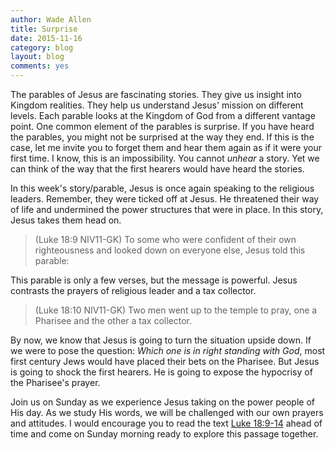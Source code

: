 ```yaml
---
author: Wade Allen
title: Surprise
date: 2015-11-16
category: blog
layout: blog
comments: yes
---
```

 
The parables of Jesus are fascinating stories. They give us insight into Kingdom realities. They help us understand Jesus' mission on different levels. Each parable looks at the Kingdom of God from a different vantage point. One common element of the parables is surprise. If you have heard the parables, you might not be surprised at the way they end. If this is the case, let me invite you to forget them and hear them again as if it were your first time. I know, this is an impossibility. You cannot *unhear* a story. Yet we can think of the way that the first hearers would have heard the stories.

In this week's story/parable, Jesus is once again speaking to the religious leaders. Remember, they were ticked off at Jesus. He threatened their way of life and undermined the power structures that were in place. In this story, Jesus takes them head on. 

>(Luke 18:9 NIV11-GK) To some who were confident of their own righteousness and looked down on everyone else, Jesus told this parable:

This parable is only a few verses, but the message is powerful. Jesus contrasts the prayers of religious leader and a tax collector.

>(Luke 18:10 NIV11-GK) Two men went up to the temple to pray, one a Pharisee and the other a tax collector.

By now, we know that Jesus is going to turn the situation upside down. If we were to pose the question: *Which one is in right standing with God*, most first century Jews would have placed their bets on the Pharisee. But Jesus is going to shock the first hearers. He is going to expose the hypocrisy of the Pharisee's prayer. 

Join us on Sunday as we experience Jesus taking on the power people of His day. As we study His words, we will be challenged with our own prayers and attitudes. I would encourage you to read the text [Luke 18:9-14](https://www.biblegateway.com/passage/?search=Luke+18%3A9-14&version=NIV) ahead of time and come on Sunday morning ready to explore this passage together. 


